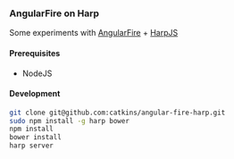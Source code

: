 ### AngularFire on Harp

Some experiments with [AngularFire](https://www.firebase.com/docs/web/libraries/angular/index.html) + [HarpJS](http://harpjs.com)


#### Prerequisites

* NodeJS

#### Development

```bash
git clone git@github.com:catkins/angular-fire-harp.git
sudo npm install -g harp bower
npm install
bower install
harp server
```

